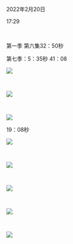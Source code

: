  

2022年2月20日

17:29

 

第一季 第六集32：50秒

第七季：5：35秒 41：08

![](007_第一季_第六集32：50秒_000.png)

 

![](007_第一季_第六集32：50秒_001.png)

 

![](007_第一季_第六集32：50秒_002.png)

19：08秒

![](007_第一季_第六集32：50秒_003.png)

 

![](007_第一季_第六集32：50秒_004.png)

 

![](007_第一季_第六集32：50秒_005.png)

 

![](007_第一季_第六集32：50秒_006.png)

 

![](007_第一季_第六集32：50秒_007.png)

 
